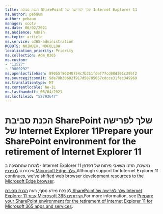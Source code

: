 ```yaml
---
title: הכנת סביבת SharePoint שלך לפרישה של Internet Explorer 11
ms.author: pebaum
author: pebaum
manager: scotv
ms.date: 06/02/2021
ms.audience: Admin
ms.topic: article
ms.service: o365-administration
ROBOTS: NOINDEX, NOFOLLOW
localization_priority: Priority
ms.collection: Adm_O365
ms.custom:
- "11527"
- "9000292"
ms.openlocfilehash: 890b5f86240754c7b311fdef77cd08d101c396f2
ms.sourcegitcommit: 9de78b30602f917d58705057cdcce31fec349969
ms.translationtype: MT
ms.contentlocale: he-IL
ms.lasthandoff: 06/04/2021
ms.locfileid: "52793647"
---
```

# <a name="prepare-your-sharepoint-environment-for-the-retirement-of-internet-explorer-11"></a><span data-ttu-id="ad771-102">הכנת סביבת SharePoint שלך לפרישה של Internet Explorer 11</span><span class="sxs-lookup"><span data-stu-id="ad771-102">Prepare your SharePoint environment for the retirement of Internet Explorer 11</span></span>

<span data-ttu-id="ad771-103">למרות שהתמיכה ב- Internet Explorer 11 נמשכת, הזזנו משאבי פיתוח של דפדפן אינטרנט [לדפדפן Microsoft Edge שלך.](https://www.microsoft.com/edge/business)</span><span class="sxs-lookup"><span data-stu-id="ad771-103">Although support for Internet Explorer 11 continues, we’ve shifted web browser development resources to the [Microsoft Edge browser](https://www.microsoft.com/edge/business).</span></span> 

<span data-ttu-id="ad771-104">לקבלת מידע נוסף, ראה [הכנת סביבת SharePoint שלך לפרישה של Internet Explorer 11 עבור Microsoft 365 ושירותים.](/sharepoint/prepare-ie11)</span><span class="sxs-lookup"><span data-stu-id="ad771-104">For more information, see [Prepare your SharePoint environment for the retirement of Internet Explorer 11 for Microsoft 365 apps and services](/sharepoint/prepare-ie11).</span></span>

